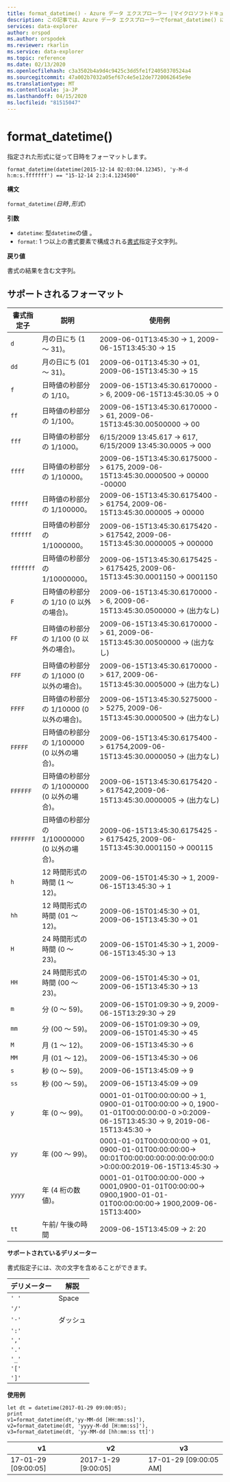 ```yaml
---
title: format_datetime() - Azure データ エクスプローラー |マイクロソフトドキュメント
description: この記事では、Azure データ エクスプローラーでformat_datetime() について説明します。
services: data-explorer
author: orspod
ms.author: orspodek
ms.reviewer: rkarlin
ms.service: data-explorer
ms.topic: reference
ms.date: 02/13/2020
ms.openlocfilehash: c3a3502b4a9d4c9425c3dd5fe1f24050370524a4
ms.sourcegitcommit: 47a002b7032a05ef67c4e5e12de7720062645e9e
ms.translationtype: MT
ms.contentlocale: ja-JP
ms.lasthandoff: 04/15/2020
ms.locfileid: "81515047"
---
```

# <a name="format_datetime"></a>format_datetime()

指定された形式に従って日時をフォーマットします。

```kusto
format_datetime(datetime(2015-12-14 02:03:04.12345), 'y-M-d h:m:s.fffffff') == "15-12-14 2:3:4.1234500"
```

**構文**

`format_datetime(`*日時*`,`*形式*`)`

**引数**

* `datetime`: 型`datetime`の値 。
* `format`: 1 つ以上の書式要素で構成される[書式](#supported-formats)指定子文字列。

**戻り値**

書式の結果を含む文字列。

## <a name="supported-formats"></a>サポートされるフォーマット

|書式指定子   |説明    |使用例
|---|---|---
|`d`    |月の日にち (1 ～ 31)。 | 2009-06-01T13:45:30 -> 1, 2009-06-15T13:45:30 -> 15
|`dd`   |月の日にち (01 ～ 31)。| 2009-06-01T13:45:30 -> 01, 2009-06-15T13:45:30 -> 15
|`f`    |日時値の秒部分の 1/10。 |2009-06-15T13:45:30.6170000 -> 6, 2009-06-15T13:45:30.05 -> 0
|`ff`   |日時値の秒部分の 1/100。 |2009-06-15T13:45:30.6170000 -> 61, 2009-06-15T13:45:30.00500000 -> 00
|`fff`  |日時値の秒部分の 1/1000。 |6/15/2009 13:45.617 -> 617, 6/15/2009 13:45:30.0005 -> 000
|`ffff` |日時値の秒部分の 1/10000。 |2009-06-15T13:45:30.6175000 -> 6175, 2009-06-15T13:45:30.0000500 -> 00000 -00000
|`fffff`    |日時値の秒部分の 1/100000。 |2009-06-15T13:45:30.6175400 -> 61754, 2009-06-15T13:45:30.000005 -> 00000
|`ffffff`   |日時値の秒部分の 1/1000000。 |2009-06-15T13:45:30.6175420 -> 617542, 2009-06-15T13:45:30.0000005 -> 000000
|`fffffff`  |日時値の秒部分の 1/10000000。 |2009-06-15T13:45:30.6175425 -> 6175425, 2009-06-15T13:45:30.0001150 -> 0001150
|`F`    |日時値の秒部分の 1/10 (0 以外の場合)。 |2009-06-15T13:45:30.6170000 -> 6, 2009-06-15T13:45:30.0500000 -> (出力なし)
|`FF`   |日時値の秒部分の 1/100 (0 以外の場合)。 |2009-06-15T13:45:30.6170000 -> 61, 2009-06-15T13:45:30.00500000 -> (出力なし)
|`FFF`  |日時値の秒部分の 1/1000 (0 以外の場合)。 |2009-06-15T13:45:30.6170000 -> 617, 2009-06-15T13:45:30.0005000 -> (出力なし)
|`FFFF` |日時値の秒部分の 1/10000 (0 以外の場合)。 |2009-06-15T13:45:30.5275000 -> 5275, 2009-06-15T13:45:30.0000500 -> (出力なし)
|`FFFFF`    |日時値の秒部分の 1/100000 (0 以外の場合)。 |2009-06-15T13:45:30.6175400 -> 61754,2009-06-15T13:45:30.0000050 -> (出力なし)
|`FFFFFF`   |日時値の秒部分の 1/1000000 (0 以外の場合)。 |2009-06-15T13:45:30.6175420 -> 617542,2009-06-15T13:45:30.0000005 -> (出力なし)
|`FFFFFFF`  |日時値の秒部分の 1/10000000 (0 以外の場合)。 |2009-06-15T13:45:30.6175425 -> 6175425, 2009-06-15T13:45:30.0001150 -> 000115
|`h`    |12 時間形式の時間 (1 ～ 12)。 |2009-06-15T01:45:30 -> 1, 2009-06-15T13:45:30 -> 1
|`hh`   |12 時間形式の時間 (01 ～ 12)。 |2009-06-15T01:45:30 -> 01, 2009-06-15T13:45:30 -> 01
|`H`    |24 時間形式の時間 (0 ～ 23)。 |2009-06-15T01:45:30 -> 1, 2009-06-15T13:45:30 -> 13
|`HH`   |24 時間形式の時間 (00 ～ 23)。 |2009-06-15T01:45:30 -> 01, 2009-06-15T13:45:30 -> 13
|`m`    |分 (0 ～ 59)。 |2009-06-15T01:09:30 -> 9, 2009-06-15T13:29:30 -> 29
|`mm`   |分 (00 ～ 59)。 |2009-06-15T01:09:30 -> 09, 2009-06-15T01:45:30 -> 45
|`M`    |月 (1 ～ 12)。 |2009-06-15T13:45:30 -> 6
|`MM`   |月 (01 ～ 12)。|2009-06-15T13:45:30 -> 06
|`s`    |秒 (0 ～ 59)。 |2009-06-15T13:45:09 -> 9
|`ss`   |秒 (00 ～ 59)。 |2009-06-15T13:45:09 -> 09
|`y`    |年 (0 ～ 99)。 |0001-01-01T00:00:00:00 -> 1, 0900-01-01T00:00:00 -> 0, 1900-01-01T00:00:00:00-0 >0:2009-06-15T13:45:30 -> 9, 2019-06-15T13:45:30 ->
|`yy`   |年 (00 ～ 99)。 | 0001-01-01T00:00:00:00 -> 01, 0900-01-01T00:00:00:00-> 00:01T00:00:00:00:00:00:00:00:0 >0:00:00:2019-06-15T13:45:30 ->
|`yyyy` |年 (4 桁の数値)。 | 0001-01-01T00:00:00-000 -> 0001,0900-01-01T00:00:00-> 0900,1900-01-01-01T00:00:00:00-> 1900,2009-06-15T13:400>
|`tt`   |午前/ 午後の時間 |2009-06-15T13:45:09 -> 2: 20

**サポートされているデリメーター**

書式指定子には、次の文字を含めることができます。

|デリメーター|解説|
|---------|-------|
|`' '`| Space|
|`'/'`||
|`'-'`|ダッシュ|
|`':'`||
|`','`||
|`'.'`||
|`'_'`||
|`'['`||
|`']'`||

**使用例**

```kusto
let dt = datetime(2017-01-29 09:00:05);
print 
v1=format_datetime(dt,'yy-MM-dd [HH:mm:ss]'), 
v2=format_datetime(dt, 'yyyy-M-dd [H:mm:ss]'),
v3=format_datetime(dt, 'yy-MM-dd [hh:mm:ss tt]')
```

|v1|v2|v3|
|---|---|---|
|17-01-29 [09:00:05]|2017-1-29 [9:00:05]|17-01-29 [09:00:05 AM]|